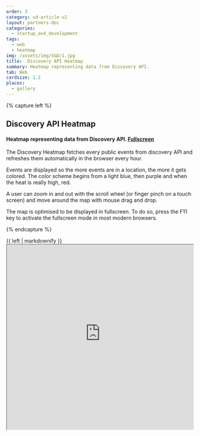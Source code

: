 ```yaml
---
order: 3
category: sd-article-v2
layout: partners-doc
categories: 
  - startup_and_development
tags:
  - web
  - heatmap
img: /assets/img/S&D/1.jpg
title:  Discovery API Heatmap
summary: Heatmap representing data from Discovery API.
tab: Web
cardsize: 1.2
places:
  - gallery
---
```


{% capture left %}

## Discovery API Heatmap

#### Heatmap representing data from Discovery API. [Fullscreen](http://heatmap-1220776398.us-west-2.elb.amazonaws.com/)

The Discovery Heatmap fetches every public events from discovery API and refreshes them automatically in the browser every hour.

Events are displayed so the more events are in a location, the more it gets colored. The color scheme begins from a light blue, then purple and when the heat is really high, red.

A user can zoom in and out with the scroll wheel (or finger pinch on a touch screen) and move around the map with mouse drag and drop.

The map is optimised to be displayed in fullscreen. To do so, press the F11 key to activate the fullscreen mode in most modern browsers.

{% endcapture %}

<div class="col-lg-8 col-md-8 col-sm-8">{{ left | markdownify }}</div>
<iframe style="width:100%;height:500px;" src="http://heatmap-1220776398.us-west-2.elb.amazonaws.com/"></iframe>
